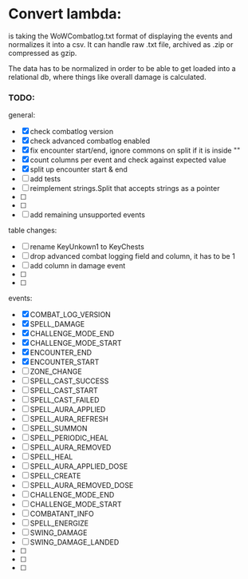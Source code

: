# Convert lambda:

is taking the WoWCombatlog.txt format of displaying the events and normalizes it into a csv.
It can handle raw .txt file, archived as .zip or compressed as gzip.

The data has to be normalized in order to be able to get loaded into a relational db, where
things like overall damage is calculated.

### TODO:

general:
- [x] check combatlog version
- [x] check advanced combatlog enabled
- [x] fix encounter start/end, ignore commons on split if it is inside ""
- [x] count columns per event and check against expected value
- [x] split up encounter start & end
- [ ] add tests
- [ ] reimplement strings.Split that accepts strings as a pointer
- [ ] 
- [ ] 
- [ ] add remaining unsupported events

table changes:
- [ ] rename KeyUnkown1 to KeyChests
- [ ] drop advanced combat logging field and column, it has to be 1
- [ ] add column in damage event
- [ ] 
- [ ] 

events: 
- [x] COMBAT_LOG_VERSION
- [x] SPELL_DAMAGE
- [x] CHALLENGE_MODE_END
- [x] CHALLENGE_MODE_START
- [x] ENCOUNTER_END
- [x] ENCOUNTER_START
- [ ] ZONE_CHANGE
- [ ] SPELL_CAST_SUCCESS
- [ ] SPELL_CAST_START
- [ ] SPELL_CAST_FAILED
- [ ] SPELL_AURA_APPLIED
- [ ] SPELL_AURA_REFRESH
- [ ] SPELL_SUMMON
- [ ] SPELL_PERIODIC_HEAL
- [ ] SPELL_AURA_REMOVED
- [ ] SPELL_HEAL
- [ ] SPELL_AURA_APPLIED_DOSE
- [ ] SPELL_CREATE
- [ ] SPELL_AURA_REMOVED_DOSE
- [ ] CHALLENGE_MODE_END
- [ ] CHALLENGE_MODE_START
- [ ] COMBATANT_INFO
- [ ] SPELL_ENERGIZE
- [ ] SWING_DAMAGE
- [ ] SWING_DAMAGE_LANDED
- [ ] 
- [ ] 
- [ ] 